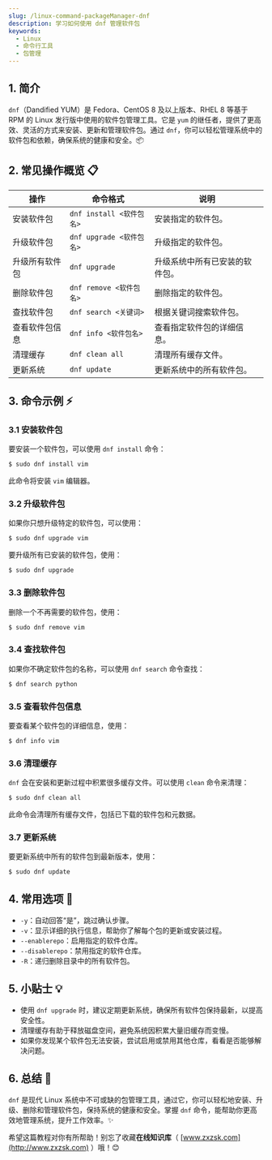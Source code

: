 ```yaml
---
slug: /linux-command-packageManager-dnf
description: 学习如何使用 dnf 管理软件包
keywords:
  - Linux
  - 命令行工具
  - 包管理
---
```




## 1. 简介

`dnf`（Dandified YUM）是 Fedora、CentOS 8 及以上版本、RHEL 8 等基于 RPM 的 Linux 发行版中使用的软件包管理工具。它是 `yum` 的继任者，提供了更高效、灵活的方式来安装、更新和管理软件包。通过 `dnf`，你可以轻松管理系统中的软件包和依赖，确保系统的健康和安全。📦

## 2. 常见操作概览 📋

| 操作                  | 命令格式                             | 说明                                       |
|-----------------------|--------------------------------------|--------------------------------------------|
| 安装软件包            | `dnf install <软件包名>`              | 安装指定的软件包。                         |
| 升级软件包            | `dnf upgrade <软件包名>`              | 升级指定的软件包。                         |
| 升级所有软件包        | `dnf upgrade`                         | 升级系统中所有已安装的软件包。             |
| 删除软件包            | `dnf remove <软件包名>`               | 删除指定的软件包。                         |
| 查找软件包            | `dnf search <关键词>`                 | 根据关键词搜索软件包。                     |
| 查看软件包信息        | `dnf info <软件包名>`                 | 查看指定软件包的详细信息。                 |
| 清理缓存              | `dnf clean all`                       | 清理所有缓存文件。                         |
| 更新系统              | `dnf update`                          | 更新系统中的所有软件包。                   |

## 3. 命令示例 ⚡

### 3.1 安装软件包

要安装一个软件包，可以使用 `dnf install` 命令：

```bash
$ sudo dnf install vim
```

此命令将安装 `vim` 编辑器。

### 3.2 升级软件包

如果你只想升级特定的软件包，可以使用：

```bash
$ sudo dnf upgrade vim
```

要升级所有已安装的软件包，使用：

```bash
$ sudo dnf upgrade
```

### 3.3 删除软件包

删除一个不再需要的软件包，使用：

```bash
$ sudo dnf remove vim
```

### 3.4 查找软件包

如果你不确定软件包的名称，可以使用 `dnf search` 命令查找：

```bash
$ dnf search python
```

### 3.5 查看软件包信息

要查看某个软件包的详细信息，使用：

```bash
$ dnf info vim
```

### 3.6 清理缓存

`dnf` 会在安装和更新过程中积累很多缓存文件。可以使用 `clean` 命令来清理：

```bash
$ sudo dnf clean all
```

此命令会清理所有缓存文件，包括已下载的软件包和元数据。

### 3.7 更新系统

要更新系统中所有的软件包到最新版本，使用：

```bash
$ sudo dnf update
```

## 4. 常用选项 📝

- `-y`：自动回答“是”，跳过确认步骤。
- `-v`：显示详细的执行信息，帮助你了解每个包的更新或安装过程。
- `--enablerepo`：启用指定的软件仓库。
- `--disablerepo`：禁用指定的软件仓库。
- `-R`：递归删除目录中的所有软件包。

## 5. 小贴士 💡

- 使用 `dnf upgrade` 时，建议定期更新系统，确保所有软件包保持最新，以提高安全性。
- 清理缓存有助于释放磁盘空间，避免系统因积累大量旧缓存而变慢。
- 如果你发现某个软件包无法安装，尝试启用或禁用其他仓库，看看是否能够解决问题。

## 6. 总结 🎯

`dnf` 是现代 Linux 系统中不可或缺的包管理工具，通过它，你可以轻松地安装、升级、删除和管理软件包，保持系统的健康和安全。掌握 `dnf` 命令，能帮助你更高效地管理系统，提升工作效率。✨

希望这篇教程对你有所帮助！别忘了收藏**在线知识库**（ [www.zxzsk.com](http://www.zxzsk.com) ）哦！😊
